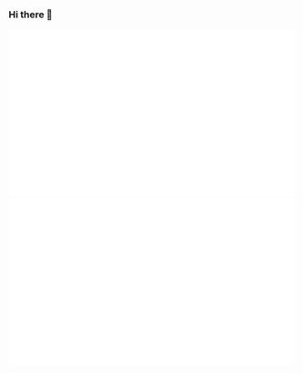 ### Hi there 👋

![](https://github.com/cnhuz/github-stats/blob/master/generated/overview.svg)
![](https://github.com/cnhuz/github-stats/blob/master/generated/languages.svg)
<!--
**cnhuz/cnhuz** is a ✨ _special_ ✨ repository because its `README.md` (this file) appears on your GitHub profile.

Here are some ideas to get you started:

- 🔭 I’m currently working on ...
- 🌱 I’m currently learning ...
- 👯 I’m looking to collaborate on ...
- 🤔 I’m looking for help with ...
- 💬 Ask me about ...
- 📫 How to reach me: ...
- 😄 Pronouns: ...
- ⚡ Fun fact: ...
-->
